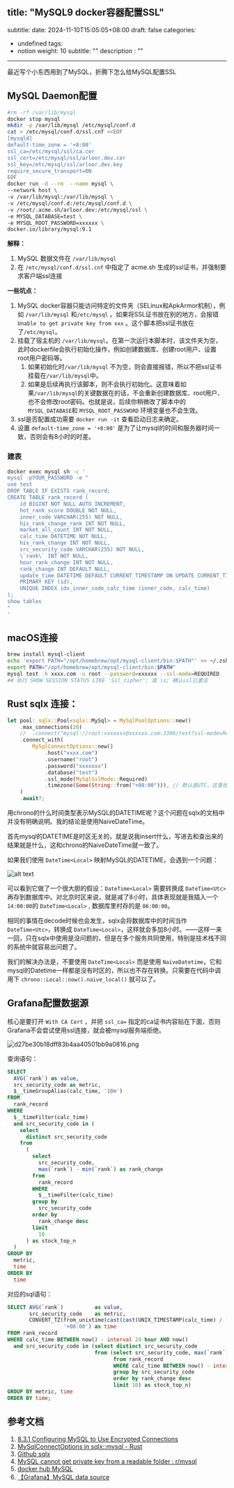 title: "MySQL9 docker容器配置SSL"
---
subtitle:
date: 2024-11-10T15:05:05+08:00
draft: false
categories: 
- undefined
tags: 
- notion
weight: 10
subtitle: ""
description : ""
---

最近写个小东西用到了MySQL，折腾下怎么给MySQL配置SSL
<!--more-->

## MySQL Daemon配置

```bash
#rm -rf /var/lib/mysql
docker stop mysql
mkdir -p /var/lib/mysql /etc/mysql/conf.d
cat > /etc/mysql/conf.d/ssl.cnf <<EOF
[mysqld]
default-time_zone = '+8:00'
ssl_ca=/etc/mysql/ssl/ca.cer
ssl_cert=/etc/mysql/ssl/arloor.dev.cer
ssl_key=/etc/mysql/ssl/arloor.dev.key
require_secure_transport=ON
EOF
docker run -d --rm  --name mysql \
--network host \
-v /var/lib/mysql:/var/lib/mysql \
-v /etc/mysql/conf.d:/etc/mysql/conf.d \
-v /root/.acme.sh/arloor.dev:/etc/mysql/ssl \
-e MYSQL_DATABASE=test \
-e MYSQL_ROOT_PASSWORD=xxxxxx \
docker.io/library/mysql:9.1 
```

**解释：**

1. MySQL 数据文件在 `/var/lib/mysql`
2. 在 `/etc/mysql/conf.d/ssl.cnf` 中指定了 acme.sh 生成的ssl证书，并强制要求客户端ssl连接

**一些坑点：**

1. MySQL docker容器只能访问特定的文件夹（SELinux和ApkArmor机制），例如 `/var/lib/mysql` 和`/etc/mysql` 。如果将SSL证书放在别的地方，会报错  `Unable to get private key from xxx` 。这个脚本把ssl证书放在了`/etc/mysql`。
2. 挂载了宿主机的 `/var/lib/mysql`。在第一次运行本脚本时，该文件夹为空，此时dockerfile会执行初始化操作，例如创建数据库、创建root用户、设置root用户密码等。
    1. 如果初始化时`/var/lib/mysql` 不为空，则会直接报错，所以不把ssl证书挂载在`/var/lib/mysql`中。
    2. 如果是后续再执行该脚本，则不会执行初始化。这意味着如果`/var/lib/mysql`的关键数据在的话，不会重新创建数据库、root用户、也不会修改root密码。也就是说，后续你稍微改了脚本中的 `MYSQL_DATABASE`和 `MYSQL_ROOT_PASSWORD` 环境变量也不会生效。
3. ssl是否配置成功需要 `docker run -it` 查看启动日志来确定。
4. 设置 `default-time_zone = '+8:00'` 是为了让mysql的时间和服务器时间一致，否则会有8小时的时差。

### 建表

```bash
docker exec mysql sh -c '
mysql -pYOUR_PASSWORD -e "
use test
DROP TABLE IF EXISTS rank_record;
CREATE TABLE rank_record (
    id BIGINT NOT NULL AUTO_INCREMENT,
    hot_rank_score DOUBLE NOT NULL,
    inner_code VARCHAR(255) NOT NULL,
    his_rank_change_rank INT NOT NULL,
    market_all_count INT NOT NULL,
    calc_time DATETIME NOT NULL,
    his_rank_change INT NOT NULL,
    src_security_code VARCHAR(255) NOT NULL,
    \`rank\` INT NOT NULL,
    hour_rank_change INT NOT NULL,
    rank_change INT DEFAULT NULL,
    update_time DATETIME DEFAULT CURRENT_TIMESTAMP ON UPDATE CURRENT_TIMESTAMP,
    PRIMARY KEY (id),
    UNIQUE INDEX idx_inner_code_calc_time (inner_code, calc_time)
);
show tables
"
'
```

## macOS连接

```bash
brew install mysql-client
echo 'export PATH="/opt/homebrew/opt/mysql-client/bin:$PATH"' >> ~/.zshrc
export PATH="/opt/homebrew/opt/mysql-client/bin:$PATH"
mysql test -h xxxx.com -u root --password=xxxxxx --ssl-mode=REQUIRED
## 执行 SHOW SESSION STATUS LIKE 'Ssl_cipher'; 或 \s; 确认ssl已激活
```

## Rust sqlx 连接：

```rust
let pool: sqlx::Pool<sqlx::MySql> = MySqlPoolOptions::new()
    .max_connections(20)
    //  .connect("mysql://root:xxxxxxx@xxxxxx.com:3306/test?ssl-mode=Required")
    .connect_with(
        MySqlConnectOptions::new()
            .host("xxxx.com")
            .username("root")
            .password("xxxxxxx")
            .database("test")
            .ssl_mode(MySqlSslMode::Required)
            .timezone(Some(String::from("+08:00"))), // 默认是UTC，这里改成+08:00
    )
    .await?;
```

用chrono的什么时间类型表示MySQL的DATETIME呢？这个问题在sqlx的文档中并没有明确说明。我的结论是使用NaiveDateTime。

首先mysql的DATETIME是时区无关的，就是说我insert什么，写进去和查出来的结果就是什么，这和chrono的NaiveDateTime就一致了。

如果我们使用 `DateTime<Local>` 映射MySQL的DATETIME，会遇到一个问题：

![alt text](/img/sqlx-decode-datetime-by-ref.png)

可以看到它做了一个很大胆的假设：`DateTime<Local>` 需要转换成 `DateTime<Utc>` 再存到数据库中。对北京时区来说，就是减了8小时，具体表现就是我插入一个 `14:00:00`的 `DateTime<Local>` , 数据库里村存的是 `06:00:00`。

相同的事情在decode时候也会发生，sqlx会将数据库中的时间当作 `DateTime<Utc>`，转换成 `DateTime<Local>`，这样就会多加8小时。——这样一来一回，只在sqlx中使用是没问题的，但是在多个服务共同使用，特别是技术栈不同的系统中就容易出问题了。

我们的解决办法是，不要使用 `DateTime<Local>` 而是使用 `NaiveDatetime`，它和mysql的Datetime一样都是没有时区的，所以也不存在转换。只需要在代码中调用下 `chrono::Local::now().naive_local()` 就可以了。

## Grafana配置数据源

核心是要打开 `With CA Cert` ，并把 `ssl_ca=` 指定的ca证书内容贴在下面，否则Grafana不会尝试使用ssl连接，就会被mysql服务端拒绝。 

![d27be30b18dff83b4aa40501bb9a0816.png](/img/d27be30b18dff83b4aa40501bb9a0816.png)

查询语句：

```sql
SELECT
  AVG(`rank`) as value,
  src_security_code as metric,
  $__timeGroupAlias(calc_time, '10m')
FROM
  rank_record
WHERE
  $__timeFilter(calc_time)
  and src_security_code in (
    select
      distinct src_security_code
    from
      (
        select
          src_security_code,
          max(`rank`) - min(`rank`) as rank_change
        from
          rank_record
        WHERE
          $__timeFilter(calc_time)
        group by
          src_security_code
        order by
          rank_change desc
        limit
          10
      ) as stock_top_n
  )
GROUP BY
  metric,
  time
ORDER BY
  time
```

对应的sql语句：

```sql
SELECT AVG(`rank`)          as value,
       src_security_code    as metric,
       CONVERT_TZ(from_unixtime(cast(cast(UNIX_TIMESTAMP(calc_time) / (600) as signed) * 600 as signed)), 'UTC',
                  '+08:00') as time
FROM rank_record
WHERE calc_time BETWEEN now() - interval 24 hour AND now()
  and src_security_code in (select distinct src_security_code
                            from (select src_security_code, max(`rank`) - min(`rank`) as rank_change
                                  from rank_record
                                  WHERE calc_time BETWEEN now() - interval 24 hour AND now()
                                  group by src_security_code
                                  order by rank_change desc
                                  limit 10) as stock_top_n)
GROUP BY metric, time
ORDER BY time;
```

## 参考文档

1. [8.3.1 Configuring MySQL to Use Encrypted Connections](https://dev.mysql.com/doc/refman/9.1/en/using-encrypted-connections.html)
2. [MySqlConnectOptions in sqlx::mysql - Rust](https://docs.rs/sqlx/latest/sqlx/mysql/struct.MySqlConnectOptions.html)
3. [Github sqlx](https://github.com/launchbadge/sqlx)
4. [MySQL cannot get private key from a readable folder : r/mysql](https://www.reddit.com/r/mysql/comments/1enwniu/mysql_cannot_get_private_key_from_a_readable/)
5. [docker hub MySQL](https://hub.docker.com/_/mysql)
6. [【Grafana】MySQL data source](https://grafana.com/docs/grafana/latest/datasources/mysql/)
